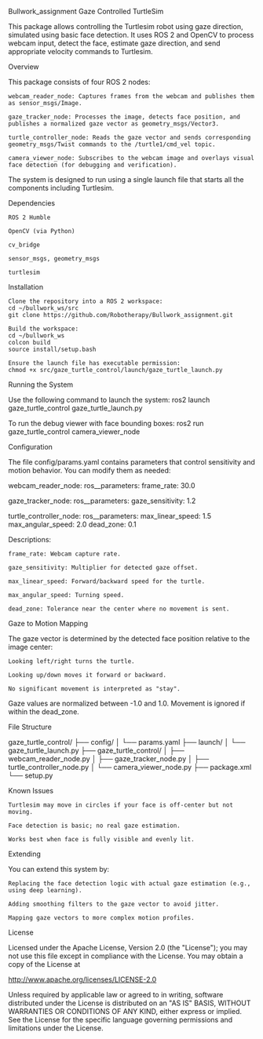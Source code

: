 Bullwork_assignment
Gaze Controlled TurtleSim

This package allows controlling the Turtlesim robot using gaze direction, simulated using basic face detection. It uses ROS 2 and OpenCV to process webcam input, detect the face, estimate gaze direction, and send appropriate velocity commands to Turtlesim.

Overview

This package consists of four ROS 2 nodes:

    webcam_reader_node: Captures frames from the webcam and publishes them as sensor_msgs/Image.

    gaze_tracker_node: Processes the image, detects face position, and publishes a normalized gaze vector as geometry_msgs/Vector3.

    turtle_controller_node: Reads the gaze vector and sends corresponding geometry_msgs/Twist commands to the /turtle1/cmd_vel topic.

    camera_viewer_node: Subscribes to the webcam image and overlays visual face detection (for debugging and verification).

The system is designed to run using a single launch file that starts all the components including Turtlesim.

Dependencies

    ROS 2 Humble

    OpenCV (via Python)

    cv_bridge

    sensor_msgs, geometry_msgs

    turtlesim

Installation

    Clone the repository into a ROS 2 workspace:
    cd ~/bullwork_ws/src
    git clone https://github.com/Robotherapy/Bullwork_assignment.git

    Build the workspace:
    cd ~/bullwork_ws
    colcon build
    source install/setup.bash

    Ensure the launch file has executable permission:
    chmod +x src/gaze_turtle_control/launch/gaze_turtle_launch.py

Running the System

Use the following command to launch the system:
ros2 launch gaze_turtle_control gaze_turtle_launch.py

To run the debug viewer with face bounding boxes:
ros2 run gaze_turtle_control camera_viewer_node

Configuration

The file config/params.yaml contains parameters that control sensitivity and motion behavior. You can modify them as needed:

webcam_reader_node:
ros__parameters:
frame_rate: 30.0

gaze_tracker_node:
ros__parameters:
gaze_sensitivity: 1.2

turtle_controller_node:
ros__parameters:
max_linear_speed: 1.5
max_angular_speed: 2.0
dead_zone: 0.1

Descriptions:

    frame_rate: Webcam capture rate.

    gaze_sensitivity: Multiplier for detected gaze offset.

    max_linear_speed: Forward/backward speed for the turtle.

    max_angular_speed: Turning speed.

    dead_zone: Tolerance near the center where no movement is sent.

Gaze to Motion Mapping

The gaze vector is determined by the detected face position relative to the image center:

    Looking left/right turns the turtle.

    Looking up/down moves it forward or backward.

    No significant movement is interpreted as "stay".

Gaze values are normalized between -1.0 and 1.0. Movement is ignored if within the dead_zone.

File Structure

gaze_turtle_control/
├── config/
│ └── params.yaml
├── launch/
│ └── gaze_turtle_launch.py
├── gaze_turtle_control/
│ ├── webcam_reader_node.py
│ ├── gaze_tracker_node.py
│ ├── turtle_controller_node.py
│ └── camera_viewer_node.py
├── package.xml
└── setup.py

Known Issues

    Turtlesim may move in circles if your face is off-center but not moving.

    Face detection is basic; no real gaze estimation.

    Works best when face is fully visible and evenly lit.

Extending

You can extend this system by:

    Replacing the face detection logic with actual gaze estimation (e.g., using deep learning).

    Adding smoothing filters to the gaze vector to avoid jitter.

    Mapping gaze vectors to more complex motion profiles.

License

Licensed under the Apache License, Version 2.0 (the "License");
you may not use this file except in compliance with the License.
You may obtain a copy of the License at

http://www.apache.org/licenses/LICENSE-2.0  

Unless required by applicable law or agreed to in writing, software
distributed under the License is distributed on an "AS IS" BASIS,
WITHOUT WARRANTIES OR CONDITIONS OF ANY KIND, either express or implied.
See the License for the specific language governing permissions and
limitations under the License.
